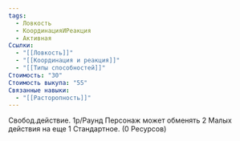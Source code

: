 ```yaml
---
tags:
  - Ловкость
  - КоординацияИРеакция
  - Активная
Ссылки:
  - "[[Ловкость]]"
  - "[[Координация и реакция]]"
  - "[[Типы способностей]]"
Стоимость: "30"
Стоимость выкупа: "55"
Связанные навыки:
  - "[[Расторопность]]"
---
```

Свобод.действие. 1р/Раунд Персонаж может обменять 2 Малых действия на еще 1 Стандартное. (0 Ресурсов)